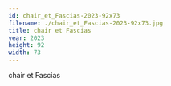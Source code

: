 ```yaml
---
id: chair_et_Fascias-2023-92x73
filename: ./chair_et_Fascias-2023-92x73.jpg
title: chair et Fascias
year: 2023
height: 92
width: 73
---
```


chair et Fascias
